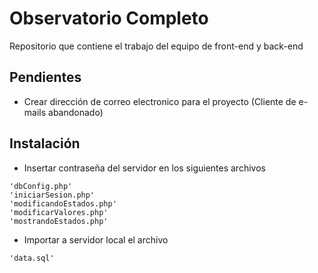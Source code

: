# Observatorio Completo

Repositorio que contiene el trabajo del equipo de front-end y back-end

## Pendientes

* Crear dirección de correo electronico para el proyecto (Cliente de e-mails abandonado)

## Instalación

* Insertar contraseña del servidor en los siguientes archivos

```
'dbConfig.php'
'iniciarSesion.php'
'modificandoEstados.php'
'modificarValores.php'
'mostrandoEstados.php'
```

* Importar a servidor local el archivo

```
'data.sql'
```
